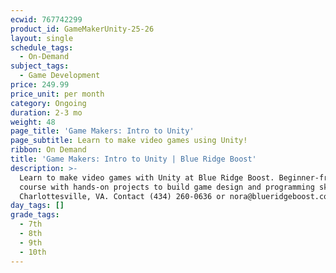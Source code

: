 ```yaml
---
ecwid: 767742299
product_id: GameMakerUnity-25-26
layout: single
schedule_tags:
  - On-Demand
subject_tags:
  - Game Development
price: 249.99
price_unit: per month
category: Ongoing
duration: 2-3 mo
weight: 48
page_title: 'Game Makers: Intro to Unity'
page_subtitle: Learn to make video games using Unity!
ribbon: On Demand
title: 'Game Makers: Intro to Unity | Blue Ridge Boost'
description: >-
  Learn to make video games with Unity at Blue Ridge Boost. Beginner-friendly
  course with hands-on projects to build game design and programming skills.
  Charlottesville, VA. Contact (434) 260-0636 or nora@blueridgeboost.com .
day_tags: []
grade_tags:
  - 7th
  - 8th
  - 9th
  - 10th
---
```


